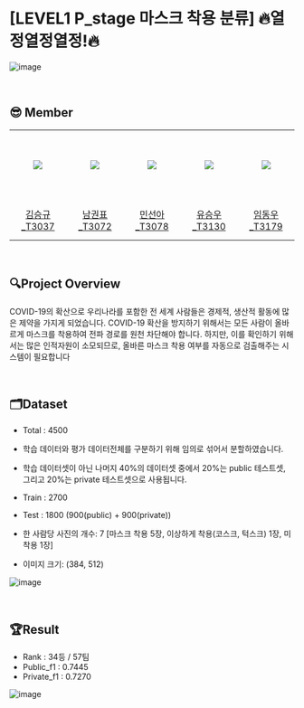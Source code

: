 # [LEVEL1 P_stage 마스크 착용 분류] 🔥열정열정열정!🔥
![image](https://user-images.githubusercontent.com/59071505/168462665-5c956e29-8cce-4d8d-bb2c-4dc43002c40d.png)

&nbsp; 
## 😎 Member 
<table>
  <tr height="125px">
    <td align="center" width="120px">
      <a href="https://github.com/ed-kyu"><img src="https://avatars.githubusercontent.com/ed-kyu"/></a>
    </td>
    <td align="center" width="120px">
      <a href="https://github.com/GwonPyo"><img src="https://avatars.githubusercontent.com/GwonPyo"/></a>
    </td>
    <td align="center" width="120px">
      <a href="https://github.com/seonahmin"><img src="https://avatars.githubusercontent.com/seonahmin"/></a>
    </td>
    <td align="center" width="120px">
      <a href="https://github.com/ysw2946"><img src="https://avatars.githubusercontent.com/ysw2946"/></a>
    </td>
    <td align="center" width="120px">
      <a href="https://github.com/Dongwoo-Im"><img src="https://avatars.githubusercontent.com/Dongwoo-Im"/></a>
    </td>
  </tr>
  <tr height="70px">
    <td align="center" width="120px">
      <a href="https://github.com/ed-kyu">김승규_T3037</a>
    </td>
    <td align="center" width="120px">
      <a href="https://github.com/GwonPyo">남권표_T3072</a>
    </td>
    <td align="center" width="120px">
      <a href="https://github.com/seonahmin">민선아_T3078</a>
    </td>
    <td align="center" width="120px">
      <a href="https://github.com/ysw2946">유승우_T3130</a>
    </td>
    <td align="center" width="120px">
      <a href="https://github.com/Dongwoo-Im">임동우_T3179</a>
    </td>
  </tr>
</table>

&nbsp; 
## 🔍Project Overview

COVID-19의 확산으로 우리나라를 포함한 전 세계 사람들은 경제적, 생산적 활동에 많은 제약을 가지게
되었습니다. COVID-19 확산을 방지하기 위해서는 모든 사람이 올바르게 마스크를 착용하여 전파 경로를
원천 차단해야 합니다. 하지만, 이를 확인하기 위해서는 많은 인적자원이 소모되므로, 올바른 마스크 착용
여부를 자동으로 검출해주는 시스템이 필요합니다

&nbsp;

## 🗂️Dataset
- Total : 4500

- 학습 데이터와 평가 데이터전체를 구분하기 위해 임의로 섞어서 분할하였습니다. 
- 학습 데이터셋이 아닌 나머지 40%의 데이터셋 중에서 20%는 public 테스트셋, 그리고 20%는 private 테스트셋으로 사용됩니다.
- Train : 2700
- Test : 1800 (900(public) + 900(private))
  
- 한 사람당 사진의 개수: 7 [마스크 착용 5장, 이상하게 착용(코스크, 턱스크) 1장, 미착용 1장]
- 이미지 크기: (384, 512)

![image](https://user-images.githubusercontent.com/59071505/168463193-5399fae7-5d19-4418-b95a-0dad912ee279.png)

&nbsp;

## 🏆Result
- Rank : 34등 / 57팀
- Public_f1 : 0.7445
- Private_f1 : 0.7270

![image](https://user-images.githubusercontent.com/59071505/168463477-cd79b953-a816-495c-94ec-f551dff90509.png)
